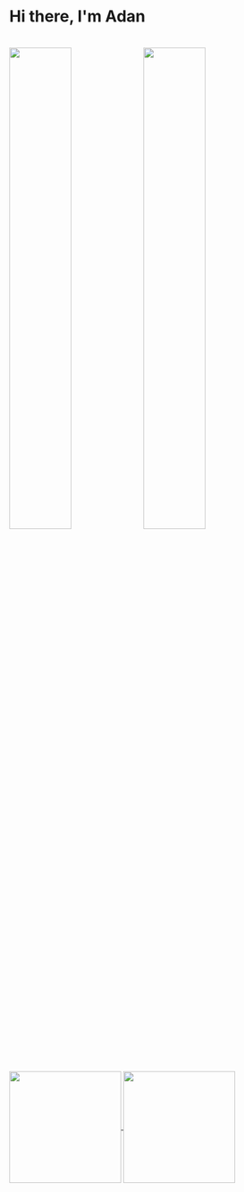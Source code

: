 # Hi there, I'm Adan 

# <img align="left" width="47%" src="https://github-readme-stats.vercel.app/api/top-langs/?username=viveroa2291&layout=compact"/> #
# <img align="left" width="47%" src="https://github-readme-stats.vercel.app/api/top-langs/?username=viveroa2291&layout=normal"/> # 

<a href="https://github.com/viveroa2291/github-readme-stats">
  <img height=200 align="center" src="https://github-readme-stats.vercel.app/api?username=viveroa2291" />
</a>
<a href="https://github.com/viveroa2291/convoychat">
  <img height=200 align="center" src="https://github-readme-stats.vercel.app/api/top-langs?username=viveroa2291&layout=compact&langs_count=8&card_width=320" />
</a>
